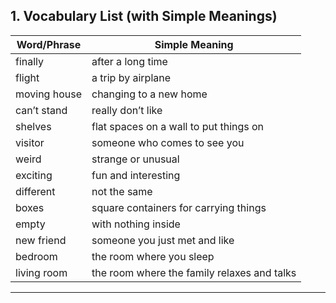 ## **1. Vocabulary List (with Simple Meanings)**

| Word/Phrase      | Simple Meaning                                |
|------------------|------------------------------------------------|
| finally          | after a long time                              |
| flight           | a trip by airplane                             |
| moving house     | changing to a new home                         |
| can’t stand      | really don’t like                              |
| shelves          | flat spaces on a wall to put things on         |
| visitor          | someone who comes to see you                   |
| weird            | strange or unusual                             |
| exciting         | fun and interesting                            |
| different        | not the same                                   |
| boxes            | square containers for carrying things          |
| empty            | with nothing inside                            |
| new friend       | someone you just met and like                  |
| bedroom          | the room where you sleep                       |
| living room      | the room where the family relaxes and talks    |

---